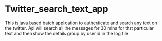 # Twitter_search_text_app
This is java based batch application to authenticate and search any text on the twitter. Api will search all the messages for 30 mins for that particular text and then show the details group by user id in the log file

